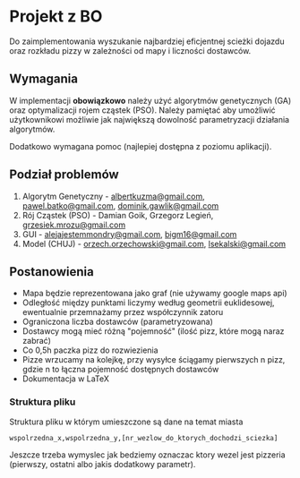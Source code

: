 # Projekt z BO #

Do zaimplementowania wyszukanie najbardziej eficjentnej scieżki dojazdu oraz rozkładu pizzy w zależności od mapy i liczności dostawców.

## Wymagania ##

W implementacji **obowiązkowo** należy użyć algorytmów genetycznych (GA) oraz optymalizacji rojem cząstek (PSO). Należy pamiętać aby umożliwić użytkownikowi możliwie jak największą dowolność parametryzacji działania algorytmów.

Dodatkowo wymagana pomoc (najlepiej dostępna z poziomu aplikacji).

## Podział problemów ##
  1. Algorytm Genetyczny - albertkuzma@gmail.com, pawel.batko@gmail.com, dominik.gawlik@gmail.com
  1. Rój Cząstek (PSO) - Damian Goik, Grzegorz Legień, grzesiek.mrozu@gmail.com
  1. GUI - alejajestemmondry@gmail.com, bigm16@gmail.com
  1. Model (CHUJ) - orzech.orzechowski@gmail.com, lsekalski@gmail.com

## Postanowienia ##
  * Mapa będzie reprezentowana jako graf (nie używamy google maps api)
  * Odległość między punktami liczymy według geometrii euklidesowej, ewentualnie przemnażamy przez współczynnik zatoru
  * Ograniczona liczba dostawców (parametryzowana)
  * Dostawcy mogą mieć różną "pojemność" (ilość pizz, które mogą naraz zabrać)
  * Co 0,5h paczka pizz do rozwiezienia
  * Pizze wrzucamy na kolejkę, przy wysyłce ściągamy pierwszych n pizz, gdzie n to łączna pojemność dostępnych dostawców
  * Dokumentacja w LaTeX

### Struktura pliku ###
Struktura pliku w którym umieszczone są dane na temat miasta
```
wspolrzedna_x,wspolrzedna_y,[nr_wezlow_do_ktorych_dochodzi_sciezka]
```

Jeszcze trzeba wymyslec jak bedziemy oznaczac ktory wezel jest pizzeria (pierwszy, ostatni albo jakis dodatkowy parametr).